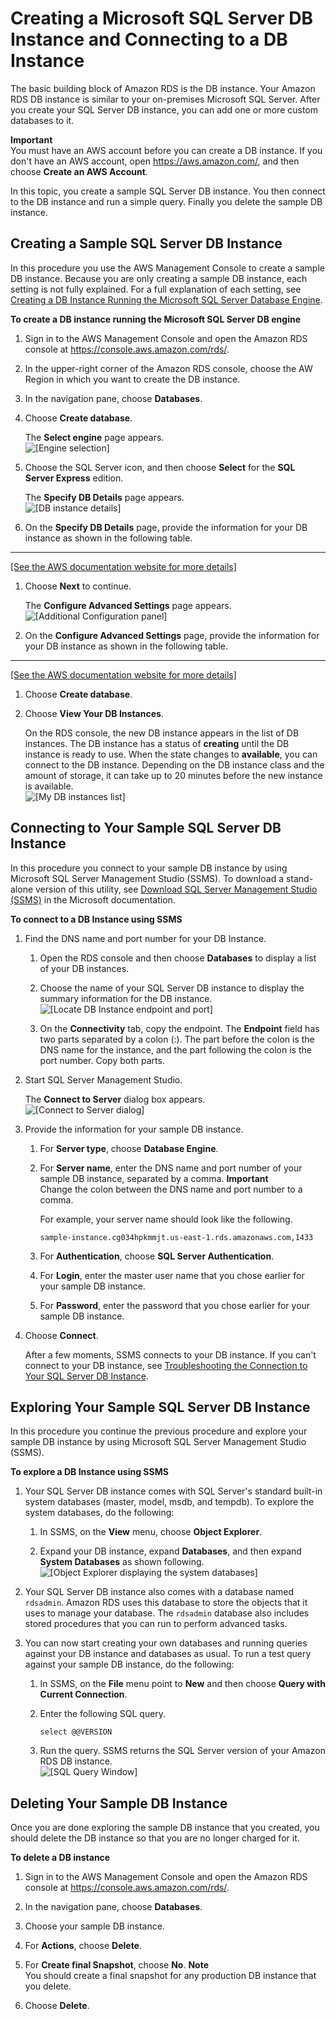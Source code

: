# Creating a Microsoft SQL Server DB Instance and Connecting to a DB Instance<a name="CHAP_GettingStarted.CreatingConnecting.SQLServer"></a>

The basic building block of Amazon RDS is the DB instance\. Your Amazon RDS DB instance is similar to your on\-premises Microsoft SQL Server\. After you create your SQL Server DB instance, you can add one or more custom databases to it\. 

**Important**  
You must have an AWS account before you can create a DB instance\. If you don't have an AWS account, open [https://aws\.amazon\.com/](https://aws.amazon.com/), and then choose **Create an AWS Account**\. 

In this topic, you create a sample SQL Server DB instance\. You then connect to the DB instance and run a simple query\. Finally you delete the sample DB instance\. 

## Creating a Sample SQL Server DB Instance<a name="CHAP_GettingStarted.Creating.SQLServer"></a>

In this procedure you use the AWS Management Console to create a sample DB instance\. Because you are only creating a sample DB instance, each setting is not fully explained\. For a full explanation of each setting, see [Creating a DB Instance Running the Microsoft SQL Server Database Engine](USER_CreateMicrosoftSQLServerInstance.md)\. 

**To create a DB instance running the Microsoft SQL Server DB engine**

1. Sign in to the AWS Management Console and open the Amazon RDS console at [https://console\.aws\.amazon\.com/rds/](https://console.aws.amazon.com/rds/)\.

1. In the upper\-right corner of the Amazon RDS console, choose the AW Region in which you want to create the DB instance\. 

1. In the navigation pane, choose **Databases**\. 

1. Choose **Create database**\. 

   The **Select engine** page appears\.   
![\[Engine selection\]](http://docs.aws.amazon.com/AmazonRDS/latest/UserGuide/images/SQLSvr-Launch01.png)

1. Choose the SQL Server icon, and then choose **Select** for the **SQL Server Express** edition\. 

   The **Specify DB Details** page appears\.   
![\[DB instance details\]](http://docs.aws.amazon.com/AmazonRDS/latest/UserGuide/images/SQLSvr-Launch02.png)

1. On the **Specify DB Details** page, provide the information for your DB instance as shown in the following table\.  
****    
[\[See the AWS documentation website for more details\]](http://docs.aws.amazon.com/AmazonRDS/latest/UserGuide/CHAP_GettingStarted.CreatingConnecting.SQLServer.html)

1. Choose **Next** to continue\. 

   The **Configure Advanced Settings** page appears\.   
![\[Additional Configuration panel\]](http://docs.aws.amazon.com/AmazonRDS/latest/UserGuide/images/SQLSvr-Launch03.png)

1. On the **Configure Advanced Settings** page, provide the information for your DB instance as shown in the following table\.  
****    
[\[See the AWS documentation website for more details\]](http://docs.aws.amazon.com/AmazonRDS/latest/UserGuide/CHAP_GettingStarted.CreatingConnecting.SQLServer.html)

1. Choose **Create database**\. 

1. Choose **View Your DB Instances**\. 

   On the RDS console, the new DB instance appears in the list of DB instances\. The DB instance has a status of **creating** until the DB instance is ready to use\. When the state changes to **available**, you can connect to the DB instance\. Depending on the DB instance class and the amount of storage, it can take up to 20 minutes before the new instance is available\.   
![\[My DB instances list\]](http://docs.aws.amazon.com/AmazonRDS/latest/UserGuide/images/SQLSvr-Launch05.png)

## Connecting to Your Sample SQL Server DB Instance<a name="CHAP_GettingStarted.Connecting.SQLServer"></a>

In this procedure you connect to your sample DB instance by using Microsoft SQL Server Management Studio \(SSMS\)\. To download a stand\-alone version of this utility, see [Download SQL Server Management Studio \(SSMS\)](https://docs.microsoft.com/en-us/sql/ssms/download-sql-server-management-studio-ssms) in the Microsoft documentation\. 

**To connect to a DB Instance using SSMS**

1. Find the DNS name and port number for your DB Instance\. 

   1. Open the RDS console and then choose **Databases** to display a list of your DB instances\. 

   1. Choose the name of your SQL Server DB instance to display the summary information for the DB instance\.   
![\[Locate DB Instance endpoint and port\]](http://docs.aws.amazon.com/AmazonRDS/latest/UserGuide/images/SQL-Connect-Endpoint.png)

   1. On the **Connectivity** tab, copy the endpoint\. The **Endpoint** field has two parts separated by a colon \(:\)\. The part before the colon is the DNS name for the instance, and the part following the colon is the port number\. Copy both parts\. 

1. Start SQL Server Management Studio\. 

   The **Connect to Server** dialog box appears\.   
![\[Connect to Server dialog\]](http://docs.aws.amazon.com/AmazonRDS/latest/UserGuide/images/RDSMSFTSQLConnect01.png)

1. Provide the information for your sample DB instance\. 

   1. For **Server type**, choose **Database Engine**\. 

   1. For **Server name**, enter the DNS name and port number of your sample DB instance, separated by a comma\. 
**Important**  
Change the colon between the DNS name and port number to a comma\. 

      For example, your server name should look like the following\.

      ```
      sample-instance.cg034hpkmmjt.us-east-1.rds.amazonaws.com,1433
      ```

   1. For **Authentication**, choose **SQL Server Authentication**\. 

   1. For **Login**, enter the master user name that you chose earlier for your sample DB instance\. 

   1. For **Password**, enter the password that you chose earlier for your sample DB instance\. 

1. Choose **Connect**\. 

   After a few moments, SSMS connects to your DB instance\. If you can't connect to your DB instance, see [Troubleshooting the Connection to Your SQL Server DB Instance](USER_ConnectToMicrosoftSQLServerInstance.md#USER_ConnectToMicrosoftSQLServerInstance.Troubleshooting)\. 

## Exploring Your Sample SQL Server DB Instance<a name="CHAP_GettingStarted.SQLServer.Exploring"></a>

In this procedure you continue the previous procedure and explore your sample DB instance by using Microsoft SQL Server Management Studio \(SSMS\)\. 

**To explore a DB Instance using SSMS**

1. Your SQL Server DB instance comes with SQL Server's standard built\-in system databases \(master, model, msdb, and tempdb\)\. To explore the system databases, do the following: 

   1. In SSMS, on the **View** menu, choose **Object Explorer**\.

   1. Expand your DB instance, expand **Databases**, and then expand **System Databases** as shown following\.   
![\[Object Explorer displaying the system databases\]](http://docs.aws.amazon.com/AmazonRDS/latest/UserGuide/images/SQL-SSMS-SystemDBs.png)

1. Your SQL Server DB instance also comes with a database named `rdsadmin`\. Amazon RDS uses this database to store the objects that it uses to manage your database\. The `rdsadmin` database also includes stored procedures that you can run to perform advanced tasks\.  

1. You can now start creating your own databases and running queries against your DB instance and databases as usual\. To run a test query against your sample DB instance, do the following: 

   1. In SSMS, on the **File** menu point to **New** and then choose **Query with Current Connection**\. 

   1. Enter the following SQL query\.

      ```
      select @@VERSION
      ```

   1. Run the query\. SSMS returns the SQL Server version of your Amazon RDS DB instance\.   
![\[SQL Query Window\]](http://docs.aws.amazon.com/AmazonRDS/latest/UserGuide/images/SQL-Connect-Query.png)

## Deleting Your Sample DB Instance<a name="CHAP_GettingStarted.Deleting.SQLServer"></a>

Once you are done exploring the sample DB instance that you created, you should delete the DB instance so that you are no longer charged for it\. 

**To delete a DB instance**

1. Sign in to the AWS Management Console and open the Amazon RDS console at [https://console\.aws\.amazon\.com/rds/](https://console.aws.amazon.com/rds/)\.

1. In the navigation pane, choose **Databases**\. 

1. Choose your sample DB instance\. 

1. For **Actions**, choose **Delete**\. 

1. For **Create final Snapshot**, choose **No**\. 
**Note**  
You should create a final snapshot for any production DB instance that you delete\. 

1. Choose **Delete**\. 